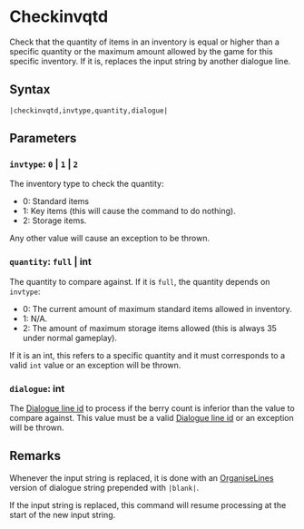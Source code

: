 # Checkinvqtd

Check that the quantity of items in an inventory is equal or higher than a specific quantity or the maximum amount allowed by the game for this specific inventory. If it is, replaces the input string by another dialogue line.

## Syntax

````
|checkinvqtd,invtype,quantity,dialogue|
````

## Parameters

### `invtype`: `0` | `1` | `2`

The inventory type to check the quantity:

* 0: Standard items
* 1: Key items (this will cause the command to do nothing). 
* 2: Storage items.

Any other value will cause an exception to be thrown.

### `quantity`: `full` | int

The quantity to compare against. If it is `full`, the quantity depends on `invtype`:

* 0: The current amount of maximum standard items allowed in inventory.
* 1: N/A.
* 2: The amount of maximum storage items allowed (this is always 35 under normal gameplay).

If it is an int, this refers to a specific quantity and it must corresponds to a valid `int` value or an exception will be thrown.

### `dialogue`: int

The [Dialogue line id](../Dialogue%20line%20id.md) to process if the berry count is inferior than the value to compare against. This value must be a valid [Dialogue line id](../Dialogue%20line%20id.md) or an exception will be thrown.

## Remarks

Whenever the input string is replaced, it is done with an [OrganiseLines](../../Notable%20Methods/OrganiseLines.md) version of dialogue string prepended with `|blank|`.

If the input string is replaced, this command will resume processing at the start of the new input string.

